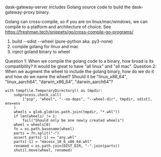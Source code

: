 dask-gateway-server includes Golang source code to build the dask-gateway-proxy
binary.

Golang can cross-compile, so if you are on linux/mac/windows, we can compile to
a platform and architecture of choice. See https://freshman.tech/snippets/go/cross-compile-go-programs/

1. build --sdist --wheel (pure-python aka. py3-none)
2. compile golang for linux and mac
3. inject goland binary to wheel


Question 1: When we compile the golang code to a binary, how broad is its
            compatibility? It would be great to have "all linux" and "all mac".
Question 2: When we augment the wheel to include the golang binary, how do we do it and how do we name the wheel? Should it be "linux_x86_64", "linux_aarch64", "darwin_x86_64", "darwin_aarch64"?

    with tempfile.TemporaryDirectory() as tmpdir:
        subprocess.check_call(
            ["pip", "wheel", "--no-deps", "--wheel-dir", tmpdir, sdist], env=env
        )
        wheels = glob.glob(os.path.join(tmpdir, "*.whl"))
        if len(wheels) != 1:
            fail("Should only be one newly created wheels")
        wheel = wheels[0]
        fn = os.path.basename(wheel)
        parts = fn.split("-")
        assert parts[-1] == "any.whl"
        parts[-1] = "macosx_10_6_x86_64.whl"
        renamed = os.path.join(DIST_DIR, "-".join(parts))
        shutil.move(wheel, renamed)
